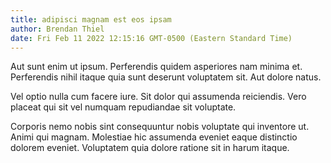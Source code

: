 ```yaml
---
title: adipisci magnam est eos ipsam
author: Brendan Thiel
date: Fri Feb 11 2022 12:15:16 GMT-0500 (Eastern Standard Time)
---
```

Aut sunt enim ut ipsum. Perferendis quidem asperiores nam minima et. Perferendis nihil itaque quia sunt deserunt voluptatem sit. Aut dolore natus.

 Vel optio nulla cum facere iure. Sit dolor qui assumenda reiciendis. Vero placeat qui sit vel numquam repudiandae sit voluptate.

 Corporis nemo nobis sint consequuntur nobis voluptate qui inventore ut. Animi qui magnam. Molestiae hic assumenda eveniet eaque distinctio dolorem eveniet. Voluptatem quia dolore ratione sit in harum itaque.